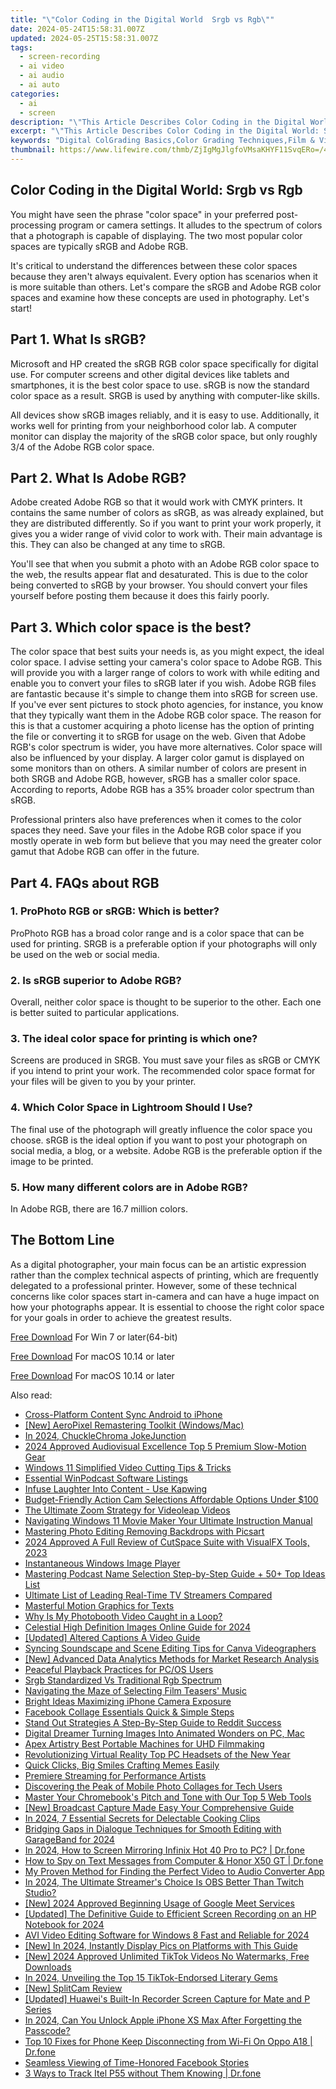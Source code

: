 ```yaml
---
title: "\"Color Coding in the Digital World  Srgb vs Rgb\""
date: 2024-05-24T15:58:31.007Z
updated: 2024-05-25T15:58:31.007Z
tags: 
  - screen-recording
  - ai video
  - ai audio
  - ai auto
categories: 
  - ai
  - screen
description: "\"This Article Describes Color Coding in the Digital World: Srgb vs Rgb\""
excerpt: "\"This Article Describes Color Coding in the Digital World: Srgb vs Rgb\""
keywords: "Digital ColGrading Basics,Color Grading Techniques,Film & Video Color Correction,Digital Color Editing Tips,Advanced Color Grading,Visual Effects Colorwork,Cinematic Color Enhancement"
thumbnail: https://www.lifewire.com/thmb/ZjIgMgJlgfoVMsaKHYF11SvqERo=/400x300/filters:no_upscale():max_bytes(150000):strip_icc()/duetinslides-fd2c11f1a91a4d7388cc25f2f4719cca.jpg
---
```


## Color Coding in the Digital World: Srgb vs Rgb

You might have seen the phrase "color space" in your preferred post-processing program or camera settings. It alludes to the spectrum of colors that a photograph is capable of displaying. The two most popular color spaces are typically sRGB and Adobe RGB.

It's critical to understand the differences between these color spaces because they aren't always equivalent. Every option has scenarios when it is more suitable than others. Let's compare the sRGB and Adobe RGB color spaces and examine how these concepts are used in photography. Let's start!

## Part 1\. What Is sRGB?

Microsoft and HP created the sRGB RGB color space specifically for digital use. For computer screens and other digital devices like tablets and smartphones, it is the best color space to use. sRGB is now the standard color space as a result. SRGB is used by anything with computer-like skills.

All devices show sRGB images reliably, and it is easy to use. Additionally, it works well for printing from your neighborhood color lab. A computer monitor can display the majority of the sRGB color space, but only roughly 3/4 of the Adobe RGB color space.

## Part 2\. What Is Adobe RGB?

Adobe created Adobe RGB so that it would work with CMYK printers. It contains the same number of colors as sRGB, as was already explained, but they are distributed differently. So if you want to print your work properly, it gives you a wider range of vivid color to work with. Their main advantage is this. They can also be changed at any time to sRGB.

You'll see that when you submit a photo with an Adobe RGB color space to the web, the results appear flat and desaturated. This is due to the color being converted to sRGB by your browser. You should convert your files yourself before posting them because it does this fairly poorly.

## Part 3\. Which color space is the best?

The color space that best suits your needs is, as you might expect, the ideal color space. I advise setting your camera's color space to Adobe RGB. This will provide you with a larger range of colors to work with while editing and enable you to convert your files to sRGB later if you wish. Adobe RGB files are fantastic because it's simple to change them into sRGB for screen use. If you've ever sent pictures to stock photo agencies, for instance, you know that they typically want them in the Adobe RGB color space. The reason for this is that a customer acquiring a photo license has the option of printing the file or converting it to sRGB for usage on the web. Given that Adobe RGB's color spectrum is wider, you have more alternatives. Color space will also be influenced by your display. A larger color gamut is displayed on some monitors than on others. A similar number of colors are present in both SRGB and Adobe RGB, however, sRGB has a smaller color space. According to reports, Adobe RGB has a 35% broader color spectrum than sRGB.

Professional printers also have preferences when it comes to the color spaces they need. Save your files in the Adobe RGB color space if you mostly operate in web form but believe that you may need the greater color gamut that Adobe RGB can offer in the future.

## Part 4\. FAQs about RGB

### 1\. ProPhoto RGB or sRGB: Which is better?

ProPhoto RGB has a broad color range and is a color space that can be used for printing. SRGB is a preferable option if your photographs will only be used on the web or social media.

### 2\. Is sRGB superior to Adobe RGB?

Overall, neither color space is thought to be superior to the other. Each one is better suited to particular applications.

### 3\. The ideal color space for printing is which one?

Screens are produced in SRGB. You must save your files as sRGB or CMYK if you intend to print your work. The recommended color space format for your files will be given to you by your printer.

### 4\. Which Color Space in Lightroom Should I Use?

The final use of the photograph will greatly influence the color space you choose. sRGB is the ideal option if you want to post your photograph on social media, a blog, or a website. Adobe RGB is the preferable option if the image to be printed.

### 5\. How many different colors are in Adobe RGB?

In Adobe RGB, there are 16.7 million colors.

## The Bottom Line

As a digital photographer, your main focus can be an artistic expression rather than the complex technical aspects of printing, which are frequently delegated to a professional printer. However, some of these technical concerns like color spaces start in-camera and can have a huge impact on how your photographs appear. It is essential to choose the right color space for your goals in order to achieve the greatest results.

[Free Download](https://tools.techidaily.com/wondershare/filmora/download/) For Win 7 or later(64-bit)

[Free Download](https://tools.techidaily.com/wondershare/filmora/download/) For macOS 10.14 or later

[Free Download](https://tools.techidaily.com/wondershare/filmora/download/) For macOS 10.14 or later

<ins class="adsbygoogle"
     style="display:block"
     data-ad-format="autorelaxed"
     data-ad-client="ca-pub-7571918770474297"
     data-ad-slot="1223367746"></ins>

<ins class="adsbygoogle"
     style="display:block"
     data-ad-format="autorelaxed"
     data-ad-client="ca-pub-7571918770474297"
     data-ad-slot="1223367746"></ins>



<ins class="adsbygoogle"
     style="display:block"
     data-ad-client="ca-pub-7571918770474297"
     data-ad-slot="8358498916"
     data-ad-format="auto"
     data-full-width-responsive="true"></ins>


<span class="atpl-alsoreadstyle">Also read:</span>
<div><ul>
<li><a href="https://extra-tips.techidaily.com/cross-platform-content-sync-android-to-iphone/"><u>Cross-Platform Content Sync  Android to iPhone</u></a></li>
<li><a href="https://extra-tips.techidaily.com/new-aeropixel-remastering-toolkit-windowsmac/"><u>[New] AeroPixel Remastering Toolkit (Windows/Mac)</u></a></li>
<li><a href="https://extra-tips.techidaily.com/in-2024-chucklechroma-jokejunction/"><u>In 2024, ChuckleChroma  JokeJunction</u></a></li>
<li><a href="https://extra-tips.techidaily.com/2024-approved-audiovisual-excellence-top-5-premium-slow-motion-gear/"><u>2024 Approved  Audiovisual Excellence  Top 5 Premium Slow-Motion Gear</u></a></li>
<li><a href="https://extra-tips.techidaily.com/windows-11-simplified-video-cutting-tips-and-tricks/"><u>Windows 11  Simplified Video Cutting Tips & Tricks</u></a></li>
<li><a href="https://extra-tips.techidaily.com/essential-winpodcast-software-listings/"><u>Essential WinPodcast Software Listings</u></a></li>
<li><a href="https://extra-tips.techidaily.com/infuse-laughter-into-content-use-kapwing/"><u>Infuse Laughter Into Content - Use Kapwing</u></a></li>
<li><a href="https://extra-tips.techidaily.com/budget-friendly-action-cam-selections-affordable-options-under-100/"><u>Budget-Friendly Action Cam Selections  Affordable Options Under $100</u></a></li>
<li><a href="https://extra-tips.techidaily.com/the-ultimate-zoom-strategy-for-videoleap-videos/"><u>The Ultimate Zoom Strategy for Videoleap Videos</u></a></li>
<li><a href="https://extra-tips.techidaily.com/navigating-windows-11-movie-maker-your-ultimate-instruction-manual/"><u>Navigating Windows 11 Movie Maker  Your Ultimate Instruction Manual</u></a></li>
<li><a href="https://extra-tips.techidaily.com/mastering-photo-editing-removing-backdrops-with-picsart/"><u>Mastering Photo Editing  Removing Backdrops with Picsart</u></a></li>
<li><a href="https://extra-tips.techidaily.com/2024-approved-a-full-review-of-cutspace-suite-with-visualfx-tools-2023/"><u>2024 Approved  A Full Review of CutSpace Suite with VisualFX Tools, 2023</u></a></li>
<li><a href="https://extra-tips.techidaily.com/instantaneous-windows-image-player/"><u>Instantaneous Windows Image Player</u></a></li>
<li><a href="https://extra-tips.techidaily.com/mastering-podcast-name-selection-step-by-step-guide-plus-50plus-top-ideas-list/"><u>Mastering Podcast Name Selection  Step-by-Step Guide + 50+ Top Ideas List</u></a></li>
<li><a href="https://extra-tips.techidaily.com/ultimate-list-of-leading-real-time-tv-streamers-compared/"><u>Ultimate List of Leading Real-Time TV Streamers Compared</u></a></li>
<li><a href="https://extra-tips.techidaily.com/masterful-motion-graphics-for-texts/"><u>Masterful Motion Graphics for Texts</u></a></li>
<li><a href="https://extra-tips.techidaily.com/why-is-my-photobooth-video-caught-in-a-loop/"><u>Why Is My Photobooth Video Caught in a Loop?</u></a></li>
<li><a href="https://extra-tips.techidaily.com/celestial-high-definition-images-online-guide-for-2024/"><u>Celestial High Definition Images Online Guide for 2024</u></a></li>
<li><a href="https://extra-tips.techidaily.com/updated-altered-captions-a-video-guide/"><u>[Updated] Altered Captions  A Video Guide</u></a></li>
<li><a href="https://extra-tips.techidaily.com/syncing-soundscape-and-scene-editing-tips-for-canva-videographers/"><u>Syncing Soundscape and Scene  Editing Tips for Canva Videographers</u></a></li>
<li><a href="https://extra-tips.techidaily.com/new-advanced-data-analytics-methods-for-market-research-analysis/"><u>[New] Advanced Data Analytics Methods for Market Research Analysis</u></a></li>
<li><a href="https://extra-tips.techidaily.com/peaceful-playback-practices-for-pcos-users/"><u>Peaceful Playback Practices for PC/OS Users</u></a></li>
<li><a href="https://extra-tips.techidaily.com/srgb-standardized-vs-traditional-rgb-spectrum/"><u>Srgb Standardized Vs Traditional Rgb Spectrum</u></a></li>
<li><a href="https://extra-tips.techidaily.com/navigating-the-maze-of-selecting-film-teasers-music/"><u>Navigating the Maze of Selecting Film Teasers' Music</u></a></li>
<li><a href="https://extra-tips.techidaily.com/bright-ideas-maximizing-iphone-camera-exposure/"><u>Bright Ideas  Maximizing iPhone Camera Exposure</u></a></li>
<li><a href="https://extra-tips.techidaily.com/facebook-collage-essentials-quick-and-simple-steps/"><u>Facebook Collage Essentials  Quick & Simple Steps</u></a></li>
<li><a href="https://extra-tips.techidaily.com/stand-out-strategies-a-step-by-step-guide-to-reddit-success/"><u>Stand Out Strategies  A Step-By-Step Guide to Reddit Success</u></a></li>
<li><a href="https://extra-tips.techidaily.com/digital-dreamer-turning-images-into-animated-wonders-on-pc-mac/"><u>Digital Dreamer  Turning Images Into Animated Wonders on PC, Mac</u></a></li>
<li><a href="https://extra-tips.techidaily.com/apex-artistry-best-portable-machines-for-uhd-filmmaking/"><u>Apex Artistry  Best Portable Machines for UHD Filmmaking</u></a></li>
<li><a href="https://extra-tips.techidaily.com/revolutionizing-virtual-reality-top-pc-headsets-of-the-new-year/"><u>Revolutionizing Virtual Reality  Top PC Headsets of the New Year</u></a></li>
<li><a href="https://extra-tips.techidaily.com/quick-clicks-big-smiles-crafting-memes-easily/"><u>Quick Clicks, Big Smiles  Crafting Memes Easily</u></a></li>
<li><a href="https://extra-tips.techidaily.com/premiere-streaming-for-performance-artists/"><u>Premiere Streaming for Performance Artists</u></a></li>
<li><a href="https://extra-tips.techidaily.com/discovering-the-peak-of-mobile-photo-collages-for-tech-users/"><u>Discovering the Peak of Mobile Photo Collages for Tech Users</u></a></li>
<li><a href="https://extra-tips.techidaily.com/master-your-chromebooks-pitch-and-tone-with-our-top-5-web-tools/"><u>Master Your Chromebook's Pitch and Tone with Our Top 5 Web Tools</u></a></li>
<li><a href="https://extra-tips.techidaily.com/new-broadcast-capture-made-easy-your-comprehensive-guide/"><u>[New] Broadcast Capture Made Easy  Your Comprehensive Guide</u></a></li>
<li><a href="https://extra-tips.techidaily.com/in-2024-7-essential-secrets-for-delectable-cooking-clips/"><u>In 2024, 7 Essential Secrets for Delectable Cooking Clips</u></a></li>
<li><a href="https://extra-tips.techidaily.com/bridging-gaps-in-dialogue-techniques-for-smooth-editing-with-garageband-for-2024/"><u>Bridging Gaps in Dialogue  Techniques for Smooth Editing with GarageBand for 2024</u></a></li>
<li><a href="https://screen-mirror.techidaily.com/in-2024-how-to-screen-mirroring-infinix-hot-40-pro-to-pc-drfone-by-drfone-android/"><u>In 2024, How to Screen Mirroring Infinix Hot 40 Pro to PC? | Dr.fone</u></a></li>
<li><a href="https://android-location-track.techidaily.com/how-to-spy-on-text-messages-from-computer-and-honor-x50-gt-drfone-by-drfone-virtual-android/"><u>How to Spy on Text Messages from Computer & Honor X50 GT | Dr.fone</u></a></li>
<li><a href="https://video-ai-editor.techidaily.com/my-proven-method-for-finding-the-perfect-video-to-audio-converter-app/"><u>My Proven Method for Finding the Perfect Video to Audio Converter App</u></a></li>
<li><a href="https://visual-screen-recording.techidaily.com/in-2024-the-ultimate-streamers-choice-is-obs-better-than-twitch-studio/"><u>In 2024, The Ultimate Streamer's Choice  Is OBS Better Than Twitch Studio?</u></a></li>
<li><a href="https://screen-activity-recording.techidaily.com/new-2024-approved-beginning-usage-of-google-meet-services/"><u>[New] 2024 Approved  Beginning Usage of Google Meet Services</u></a></li>
<li><a href="https://video-screen-grab.techidaily.com/updated-the-definitive-guide-to-efficient-screen-recording-on-an-hp-notebook-for-2024/"><u>[Updated] The Definitive Guide to Efficient Screen Recording on an HP Notebook for 2024</u></a></li>
<li><a href="https://ai-vdieo-software.techidaily.com/avi-video-editing-software-for-windows-8-fast-and-reliable-for-2024/"><u>AVI Video Editing Software for Windows 8 Fast and Reliable for 2024</u></a></li>
<li><a href="https://snapchat-videos.techidaily.com/new-in-2024-instantly-display-pics-on-platforms-with-this-guide/"><u>[New] In 2024, Instantly Display Pics on Platforms with This Guide</u></a></li>
<li><a href="https://tiktok-video-recordings.techidaily.com/new-2024-approved-unlimited-tiktok-videos-no-watermarks-free-downloads/"><u>[New] 2024 Approved  Unlimited TikTok Videos  No Watermarks, Free Downloads</u></a></li>
<li><a href="https://tiktok-video-recordings.techidaily.com/in-2024-unveiling-the-top-15-tiktok-endorsed-literary-gems/"><u>In 2024, Unveiling the Top 15 TikTok-Endorsed Literary Gems</u></a></li>
<li><a href="https://screen-activity-recording.techidaily.com/new-splitcam-review/"><u>[New] SplitCam Review</u></a></li>
<li><a href="https://screen-video-capture.techidaily.com/updated-huaweis-built-in-recorder-screen-capture-for-mate-and-p-series/"><u>[Updated] Huawei's Built-In Recorder  Screen Capture for Mate and P Series</u></a></li>
<li><a href="https://ios-unlock.techidaily.com/in-2024-can-you-unlock-apple-iphone-xs-max-after-forgetting-the-passcode-by-drfone-ios/"><u>In 2024, Can You Unlock Apple iPhone XS Max After Forgetting the Passcode?</u></a></li>
<li><a href="https://howto.techidaily.com/top-10-fixes-for-phone-keep-disconnecting-from-wi-fi-on-oppo-a18-drfone-by-drfone-fix-android-problems-fix-android-problems/"><u>Top 10 Fixes for Phone Keep Disconnecting from Wi-Fi On Oppo A18 | Dr.fone</u></a></li>
<li><a href="https://facebook-video-content.techidaily.com/seamless-viewing-of-time-honored-facebook-stories/"><u>Seamless Viewing of Time-Honored Facebook Stories</u></a></li>
<li><a href="https://android-location-track.techidaily.com/3-ways-to-track-itel-p55-without-them-knowing-drfone-by-drfone-virtual-android/"><u>3 Ways to Track Itel P55 without Them Knowing | Dr.fone</u></a></li>
</ul></div>

